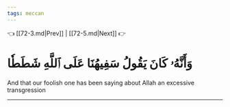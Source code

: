 ```yaml
---
tags: meccan
---
```


👈 [[72-3.md|Prev]] | [[72-5.md|Next]] 👉

# وَأَنَّهُۥ كَانَ يَقُولُ سَفِيهُنَا عَلَى ٱللَّهِ شَطَطٗا

And that our foolish one has been saying about Allah an excessive transgression

---

